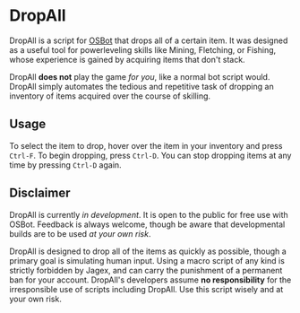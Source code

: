 # DropAll

DropAll is a script for [OSBot](http://osbot.org/) that drops all of a certain item.  It was designed as a useful tool 
for powerleveling skills like Mining, Fletching, or Fishing, whose experience is gained by acquiring items that don't 
stack.

DropAll **does not** play the game *for you*, like a normal bot script would.  DropAll simply automates the tedious and
repetitive task of dropping an inventory of items acquired over the course of skilling.


## Usage

To select the item to drop, hover over the item in your inventory and press `Ctrl-F`.  To begin dropping, press 
`Ctrl-D`.  You can stop dropping items at any time by pressing `Ctrl-D` again.


## Disclaimer

DropAll is currently *in development*.  It is open to the public for free use with OSBot.  Feedback is always welcome, 
though be aware that developmental builds are to be used *at your own risk*.

DropAll is designed to drop all of the items as quickly as possible, though a primary goal is simulating human input.
Using a macro script of any kind is strictly forbidden by Jagex, and can carry the punishment of a permanent ban for 
your account.  DropAll's developers assume **no responsibility** for the irresponsible use of scripts including DropAll.
Use this script wisely and at your own risk.